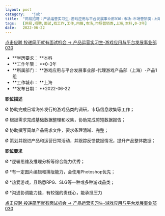 ```yaml
---
layout:	post
category:	"job"
title:	"网易招聘：产品运营实习生-游戏应用与平台发展事业部030-市场-市场营销类-上海本科0-3年"
tags:	[网易,招聘,面试,找工作,工作,内推,市场,市场营销类,上海,本科,0-3年]
date:	2022-06-22
---
```


[点击应聘 投递简历就有面试机会 ->  产品运营实习生-游戏应用与平台发展事业部030](http://mobile.bole.netease.com/bole/boleDetail?id=41044&employeeId=346f03c3cda5f04c&key=all)



- **学历要求： **本科
- **工作年限： **0-3年
- **所属部门： **游戏应用与平台发展事业部-代理游戏产品部（上海）-产品1组
- **工作城市： **上海
- **发布日期： **2022-06-22



**职位描述**

Ø 协助完成日常海外发行的游戏品类的调研，市场信息收集等工作；



Ø 根据需求完成基础数据整理和收集，协助完成剪短数据报告；



Ø 协助撰写简单产品需求文件，要求条理清晰、完整；



Ø 策划并跟进产品和运营日常活动，并跟踪反馈数据情况，提升产品整体数据；



**职位要求**

Ø *逻辑思维及推理分析等综合能力优秀；



Ø *有一定图片编辑和排版能力，会使用Photoshop优先；



Ø *热爱游戏，且熟悉RPG、SLG等一种或多种游戏品类；



Ø *沟通协调能力佳，有较强的责任心，能承担压力



[点击应聘 投递简历就有面试机会 ->  产品运营实习生-游戏应用与平台发展事业部030](http://mobile.bole.netease.com/bole/boleDetail?id=41044&employeeId=346f03c3cda5f04c&key=all)